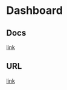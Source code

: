 # Dashboard

## Docs
[link](https://kubernetes.io/docs/tasks/access-application-cluster/web-ui-dashboard/)

## URL
[link](http://localhost:8001/api/v1/namespaces/kubernetes-dashboard/services/https:kubernetes-dashboard:/proxy/)
